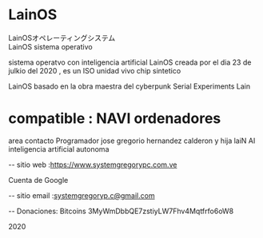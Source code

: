 # LainOS
LainOSオペレーティングシステム   
LainOS   sistema operativo 

sistema operatvo con inteligencia artificial LainOS
 creada por el dia 23 de julkio del 2020 , es un ISO unidad vivo chip sintetico
 
  LainOS basado en la obra maestra del cyberpunk Serial Experiments Lain
 
# compatible : NAVI ordenadores  

area contacto
Programador 
jose gregorio hernandez calderon 
y hija laiN AI inteligencia artificial autonoma 

-- sitio web :https://www.systemgregorypc.com.ve

Cuenta de Google

-- sitio email :systemgregoryp.c@gmail.com

-- Donaciones: Bitcoins 3MyWmDbbQE7zstiyLW7Fhv4Mqtfrfo6oW8

2020
